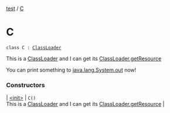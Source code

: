 [test](../../index.md) / [C](./index.md)

# C

`class C : `[`ClassLoader`](https://docs.oracle.com/javase/6/docs/api/java/lang/ClassLoader.html)

This is a [ClassLoader](https://docs.oracle.com/javase/6/docs/api/java/lang/ClassLoader.html) and I can get its [ClassLoader.getResource](https://docs.oracle.com/javase/6/docs/api/java/lang/ClassLoader.html#getResource(java.lang.String))

You can print something to [java.lang.System.out](https://docs.oracle.com/javase/6/docs/api/java/lang/System.html#out) now!

### Constructors

| [&lt;init&gt;](-init-.md) | `C()`<br>This is a [ClassLoader](https://docs.oracle.com/javase/6/docs/api/java/lang/ClassLoader.html) and I can get its [ClassLoader.getResource](https://docs.oracle.com/javase/6/docs/api/java/lang/ClassLoader.html#getResource(java.lang.String)) |

